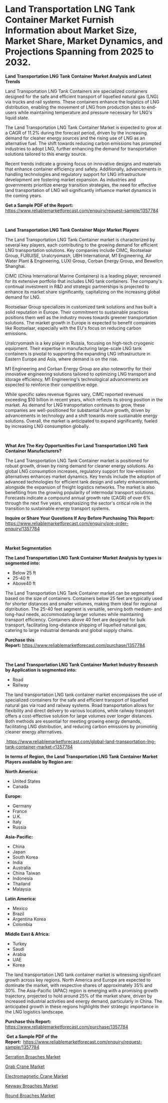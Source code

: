 <p><h1>Land Transportation LNG Tank Container Market Furnish Information about Market Size, Market Share, Market Dynamics, and Projections Spanning from 2025 to 2032.</h1></p><p><strong>Land Transportation LNG Tank Container Market Analysis and Latest Trends</strong></p>
<p><p>Land Transportation LNG Tank Containers are specialized containers designed for the safe and efficient transport of liquefied natural gas (LNG) via trucks and rail systems. These containers enhance the logistics of LNG distribution, enabling the movement of LNG from production sites to end-users while maintaining temperature and pressure necessary for LNG's liquid state. </p><p>The Land Transportation LNG Tank Container Market is expected to grow at a CAGR of 11.2% during the forecast period, driven by the increasing demand for cleaner energy sources and the rising use of LNG as an alternative fuel. The shift towards reducing carbon emissions has prompted industries to adopt LNG, further enhancing the demand for transportation solutions tailored to this energy source. </p><p>Recent trends indicate a growing focus on innovative designs and materials that enhance container efficiency and safety. Additionally, advancements in handling technologies and regulatory support for LNG infrastructure development are fostering market expansion. As industries and governments prioritize energy transition strategies, the need for effective land transportation of LNG will significantly influence market dynamics in the coming years.</p></p>
<p><strong>Get a Sample PDF of the Report:&nbsp;</strong> <a href="https://www.reliablemarketforecast.com/enquiry/request-sample/1357784?utm_campaign=2011&utm_medium=2&utm_source=Github&utm_content=ia&utm_term=11042025&utm_id=land-transportation-lng-tank-container">https://www.reliablemarketforecast.com/enquiry/request-sample/1357784</a></p>
<p>&nbsp;</p>
<p><strong>Land Transportation LNG Tank Container Major Market Players</strong></p>
<p><p>The Land Transportation LNG Tank Container market is characterized by several key players, each contributing to the growing demand for efficient LNG transportation solutions. Key companies include CIMC, Rootselaar Group, FURUISE, Uralcryomash, UBH International, M1 Engineering, Air Water Plant & Engineering, LUXI Group, Corban Energy Group, and Bewellcn Shanghai.</p><p>CIMC (China International Marine Containers) is a leading player, renowned for its extensive portfolio that includes LNG tank containers. The company's continual investment in R&D and strategic partnerships is projected to enhance its market share significantly, capitalizing on the increasing global demand for LNG.</p><p>Rootselaar Group specializes in customized tank solutions and has built a solid reputation in Europe. Their commitment to sustainable practices positions them well as the industry moves towards greener transportation solutions. The market growth in Europe is expected to benefit companies like Rootselaar, especially with the EU's focus on reducing carbon emissions.</p><p>Uralcryomash is a key player in Russia, focusing on high-tech cryogenic equipment. Their expertise in manufacturing large-scale LNG tank containers is pivotal to supporting the expanding LNG infrastructure in Eastern Europe and Asia, where demand is on the rise.</p><p>M1 Engineering and Corban Energy Group are also noteworthy for their innovative engineering solutions tailored to optimizing LNG transport and storage efficiency. M1 Engineering's technological advancements are expected to reinforce their competitive edge.</p><p>While specific sales revenue figures vary, CIMC reported revenues exceeding $10 billion in recent years, which reflects its strong position in the market. As demand for LNG transportation continues to grow, these companies are well-positioned for substantial future growth, driven by advancements in technology and a shift towards more sustainable energy solutions. Overall, the market is anticipated to expand significantly, fueled by increasing LNG consumption globally.</p></p>
<p>&nbsp;</p>
<p><strong>What Are The Key Opportunities For Land Transportation LNG Tank Container Manufacturers?</strong></p>
<p><p>The Land Transportation LNG Tank Container market is positioned for robust growth, driven by rising demand for cleaner energy solutions. As global LNG consumption increases, regulatory support for low-emission alternatives enhances market dynamics. Key trends include the adoption of advanced technologies for efficient tank design and safety enhancements, alongside the expansion of freight logistics networks. The market is also benefiting from the growing popularity of intermodal transport solutions. Forecasts indicate a compound annual growth rate (CAGR) of over 6% through the next five years, emphasizing the sector's critical role in the transition to sustainable energy transport systems.</p></p>
<p><strong>Inquire or Share Your Questions If Any Before Purchasing This Report:</strong> <a href="https://www.reliablemarketforecast.com/enquiry/pre-order-enquiry/1357784?utm_campaign=2011&utm_medium=2&utm_source=Github&utm_content=ia&utm_term=11042025&utm_id=land-transportation-lng-tank-container">https://www.reliablemarketforecast.com/enquiry/pre-order-enquiry/1357784</a></p>
<p>&nbsp;</p>
<p><strong>Market Segmentation</strong></p>
<p><strong>The Land Transportation LNG Tank Container Market Analysis by types is segmented into:</strong></p>
<p><ul><li>Below 25 ft</li><li>25-40 ft</li><li>Above40 ft</li></ul></p>
<p><p>The Land Transportation LNG Tank Container market can be segmented based on the size of containers. Containers below 25 feet are typically used for shorter distances and smaller volumes, making them ideal for regional distribution. The 25-40 feet segment is versatile, serving both medium- and long-haul needs, accommodating larger volumes while maintaining transport efficiency. Containers above 40 feet are designed for bulk transport, facilitating long-distance shipping of liquefied natural gas, catering to large industrial demands and global supply chains.</p></p>
<p><strong>Purchase this Report:&nbsp;</strong><a href="https://www.reliablemarketforecast.com/purchase/1357784?utm_campaign=2011&utm_medium=2&utm_source=Github&utm_content=ia&utm_term=11042025&utm_id=land-transportation-lng-tank-container">https://www.reliablemarketforecast.com/purchase/1357784</a></p>
<p>&nbsp;</p>
<p><strong>The Land Transportation LNG Tank Container Market Industry Research by Application is segmented into:</strong></p>
<p><ul><li>Road</li><li>Railway</li></ul></p>
<p><p>The land transportation LNG tank container market encompasses the use of specialized containers for the safe and efficient transport of liquefied natural gas via road and railway systems. Road transportation allows for flexibility and direct delivery to various locations, while railway transport offers a cost-effective solution for large volumes over longer distances. Both methods are essential for meeting growing energy demands, facilitating LNG distribution, and reducing carbon emissions by promoting cleaner energy alternatives.</p></p>
<p><a href="https://www.reliablemarketforecast.com/global-land-transportation-lng-tank-container-market-r1357784?utm_campaign=2011&utm_medium=2&utm_source=Github&utm_content=ia&utm_term=11042025&utm_id=land-transportation-lng-tank-container">&nbsp;https://www.reliablemarketforecast.com/global-land-transportation-lng-tank-container-market-r1357784</a></p>
<p><strong>In terms of Region, the Land Transportation LNG Tank Container Market Players available by Region are:</strong></p>
<p>
    <p> <strong> North America: </strong>
        <ul>
            <li>United States</li>
            <li>Canada</li>
        </ul>
        </p> 
    <p> <strong> Europe: </strong>
        <ul>
            <li>Germany</li>
            <li>France</li>
            <li>U.K.</li>
            <li>Italy</li>
            <li>Russia</li>
        </ul>
        </p> 
    <p> <strong> Asia-Pacific: </strong>
        <ul>
            <li>China</li>
            <li>Japan</li>
            <li>South Korea</li>
            <li>India</li>
            <li>Australia</li>
            <li>China Taiwan</li>
            <li>Indonesia</li>
            <li>Thailand</li>
            <li>Malaysia</li>
        </ul>
        </p> 
    <p> <strong> Latin America: </strong>
        <ul>
            <li>Mexico</li>
            <li>Brazil</li>
            <li>Argentina Korea</li>
            <li>Colombia</li>
        </ul>
        </p> 
    <p> <strong> Middle East & Africa: </strong>
        <ul>
            <li>Turkey</li>
            <li>Saudi</li>
            <li>Arabia</li>
            <li>UAE</li>
            <li>Korea</li>
        </ul>
    </p>
    </p>
<p><p>The land transportation LNG tank container market is witnessing significant growth across key regions. North America and Europe are expected to dominate the market, with respective shares of approximately 35% and 30%. The Asia-Pacific (APAC) region is emerging with a promising growth trajectory, projected to hold around 25% of the market share, driven by increased industrial activities and energy demand, particularly in China. The anticipated growth in these regions highlights their strategic importance in the LNG logistics landscape.</p></p>
<p><strong>Purchase this Report: </strong><a href="https://www.reliablemarketforecast.com/purchase/1357784?utm_campaign=2011&utm_medium=2&utm_source=Github&utm_content=ia&utm_term=11042025&utm_id=land-transportation-lng-tank-container">https://www.reliablemarketforecast.com/purchase/1357784</a></p>
<p>&nbsp;<strong>Get a Sample PDF of the Report:&nbsp;&nbsp;</strong><a href="https://www.reliablemarketforecast.com/enquiry/request-sample/1357784?utm_campaign=2011&utm_medium=2&utm_source=Github&utm_content=ia&utm_term=11042025&utm_id=land-transportation-lng-tank-container">https://www.reliablemarketforecast.com/enquiry/request-sample/1357784</a></p>
<p><strong></strong></p>
<p><p><a href="https://github.com/borknyberg/Market-Research-Report-List-1/blob/main/serration-broaches-market.md?utm_campaign=2011&utm_medium=2&utm_source=Github&utm_content=ia&utm_term=11042025&utm_id=land-transportation-lng-tank-container">Serration Broaches Market</a></p><p><a href="https://github.com/cavushjla/Market-Research-Report-List-1/blob/main/grab-crane-market.md?utm_campaign=2011&utm_medium=2&utm_source=Github&utm_content=ia&utm_term=11042025&utm_id=land-transportation-lng-tank-container">Grab Crane Market</a></p><p><a href="https://github.com/evraltandre36/Market-Research-Report-List-1/blob/main/electromagnetic-crane-market.md?utm_campaign=2011&utm_medium=2&utm_source=Github&utm_content=ia&utm_term=11042025&utm_id=land-transportation-lng-tank-container">Electromagnetic Crane Market</a></p><p><a href="https://github.com/coricnzati/Market-Research-Report-List-1/blob/main/keyway-broaches-market.md?utm_campaign=2011&utm_medium=2&utm_source=Github&utm_content=ia&utm_term=11042025&utm_id=land-transportation-lng-tank-container">Keyway Broaches Market</a></p><p><a href="https://github.com/alrogikrosa/Market-Research-Report-List-1/blob/main/round-broaches-market.md?utm_campaign=2011&utm_medium=2&utm_source=Github&utm_content=ia&utm_term=11042025&utm_id=land-transportation-lng-tank-container">Round Broaches Market</a></p></p>